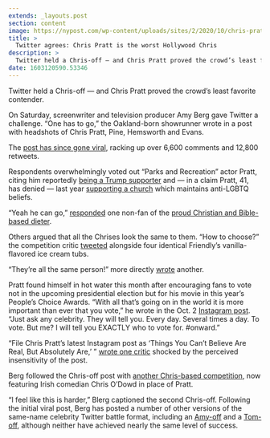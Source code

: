 ```yaml
--- 
extends: _layouts.post 
section: content 
image: https://nypost.com/wp-content/uploads/sites/2/2020/10/chris-pratt-39.jpg?quality=90&strip=all&w=1200 
title: > 
  Twitter agrees: Chris Pratt is the worst Hollywood Chris 
description: > 
  Twitter held a Chris-off — and Chris Pratt proved the crowd’s least favorite contender.“One has to go,” the Oakland-born showrunner wrote in a post with headshots of Chris Pratt, Pine, Hemsworth and Evans.“With all that’s going on in the world it is more important than ever that you vote,” he wrote in the Oct. 2 Instagram post.#onward.”“File Chris Pratt’s latest Instagram post as ‘Things You Can’t Believe Are Real, But Absolutely Are,’ ” wrote one critic shocked by the perceived insensitivity of the post.Berg followed the Chris-off post with another Chris-based competition, now featuring Irish comedian Chris O’Dowd in place of Pratt. 
date: 1603120590.53346 
--- 
```

<div><p>Twitter held a Chris-off &#8212; and Chris Pratt proved the crowd&#8217;s least favorite contender.</p>
<p>On Saturday, screenwriter and television producer Amy Berg gave Twitter a challenge. &#8220;One has to go,&#8221; the Oakland-born showrunner wrote in a post with headshots of Chris Pratt, Pine, Hemsworth and Evans.</p>
<p>The <a href="https://twitter.com/bergopolis/status/1317583965520240640?s=20" rel="noopener noreferrer" target="_blank">post has since gone viral</a>, racking up over 6,600 comments and 12,800 retweets.</p>
<p>Respondents overwhelmingly voted out &#8220;Parks and Recreation&#8221; actor Pratt, citing him reportedly <a href="https://twitter.com/GwotThot/status/1317882467395768326" rel="noopener noreferrer" target="_blank">being a Trump supporter</a> and &#8212; in a claim Pratt, 41, has denied &#8212; last year <a href="https://www.nbcnews.com/feature/nbc-out/chris-pratt-responds-ellen-page-calling-his-church-anti-lgbtq-n970651" rel="noopener noreferrer" target="_blank">supporting a church</a> which maintains anti-LGBTQ beliefs.</p>
<p>&#8220;Yeah he can go,&#8221; <a href="https://twitter.com/biguyreviews/status/1317865350705278978" rel="noopener noreferrer" target="_blank">responded</a> one non-fan of the <a href="https://nypost.com/2019/01/22/chris-pratts-hot-new-bible-based-diet/" rel="noopener noreferrer" target="_blank">proud Christian and Bible-based dieter</a>.</p>
<p>Others argued that all the Chrises look the same to them. &#8220;How to choose?&#8221; the competition critic <a href="https://twitter.com/Palle_Hoffstein/status/1317734436864200704" rel="noopener noreferrer" target="_blank">tweeted</a> alongside four identical Friendly&#8217;s vanilla-flavored ice cream tubs.</p>
 
<p>&#8220;They&#8217;re all the same person!&#8221; more directly <a href="https://twitter.com/MollyJongFast/status/1317892495728992256" rel="noopener noreferrer" target="_blank">wrote</a> another.</p>
<p>Pratt found himself in hot water this month after encouraging fans to vote not in the upcoming presidential election but for his movie in this year&#8217;s People&#8217;s Choice Awards. &#8220;With all that&#8217;s going on in the world it is more important than ever that you vote,&#8221; he wrote in the Oct. 2 <a href="https://www.instagram.com/p/CF1tC7opgEy/">Instagram post</a>. &#8220;Just ask any celebrity. They will tell you. Every day. Several times a day. To vote. But me? I will tell you EXACTLY who to vote for. #onward.&#8221;</p>
<p>&#8220;File Chris Pratt&#8217;s latest Instagram post as &#8216;Things You Can&#8217;t Believe Are Real, But Absolutely Are,&#8217; &#8221; <a href="https://twitter.com/Lulamaybelle/status/1312078658622771200" rel="noopener noreferrer" target="_blank">wrote one critic</a> shocked by the perceived insensitivity of the post.</p>
<p>Berg followed the Chris-off post with <a href="https://twitter.com/bergopolis/status/1317585440614985728" rel="noopener noreferrer" target="_blank">another Chris-based competition</a>, now featuring Irish comedian Chris O&#8217;Dowd in place of Pratt.</p>
<p>&#8220;I feel like this is harder,&#8221; Blerg captioned the second Chris-off. Following the initial viral post, Berg has posted a number of other versions of the same-name celebrity Twitter battle format, including an <a href="https://twitter.com/bergopolis/status/1317700481259503617" rel="noopener noreferrer" target="_blank">Amy-off</a> and a <a href="https://twitter.com/bergopolis/status/1317695319983878144" rel="noopener noreferrer" target="_blank">Tom-off</a>, although neither have achieved nearly the same level of success.</p>
			</div>